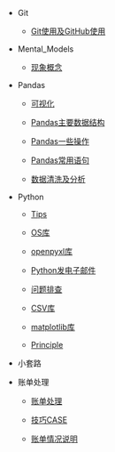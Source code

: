 * Git

	* [Git使用及GitHub使用](Git/Git使用及GitHub使用.md)
* Mental_Models

	* [现象概念](Mental_Models/现象概念.md)
* Pandas

	* [可视化](Pandas/可视化.md)

	* [Pandas主要数据结构](Pandas/Pandas主要数据结构.md)

	* [Pandas一些操作](Pandas/Pandas一些操作.md)

	* [Pandas常用语句](Pandas/Pandas常用语句.md)

	* [数据清洗及分析](Pandas/数据清洗及分析.md)
* Python

	* [Tips](Python/Tips.md)

	* [OS库](Python/OS库.md)

	* [openpyxl库](Python/openpyxl库.md)

	* [Python发电子邮件](Python/Python发电子邮件.md)

	* [问题排查](Python/问题排查.md)

	* [CSV库](Python/CSV库.md)

	* [matplotlib库](Python/matplotlib库.md)

	* [Principle](Python/Principle.md)
* 小套路
* 账单处理

	* [账单处理](账单处理/账单处理.md)

	* [技巧CASE](账单处理/技巧CASE.md)

	* [账单情况说明](账单处理/账单情况说明.md)
